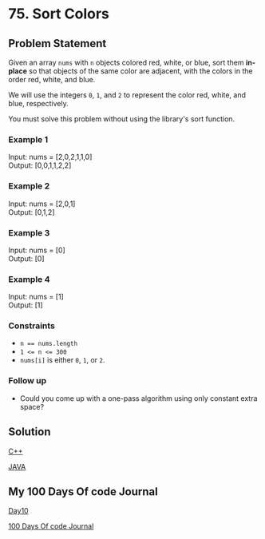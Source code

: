 # 75. Sort Colors

## Problem Statement

Given an array `nums` with `n` objects colored red, white, or blue, sort them **in-place** so that objects of the same color are adjacent, with the colors in the order red, white, and blue.

We will use the integers `0`, `1`, and `2` to represent the color red, white, and blue, respectively.

You must solve this problem without using the library's sort function.

### Example 1

Input: nums = [2,0,2,1,1,0]  
Output: [0,0,1,1,2,2]

### Example 2

Input: nums = [2,0,1]  
Output: [0,1,2]

### Example 3

Input: nums = [0]  
Output: [0]

### Example 4

Input: nums = [1]  
Output: [1]

### Constraints

- `n == nums.length`
- `1 <= n <= 300`
- `nums[i]` is either `0`, `1`, or `2`.

### Follow up

- Could you come up with a one-pass algorithm using only constant extra space?

## Solution

[C++](https://github.com/infopkrajput/DSA/blob/c0df035e53253de295ff5c6b3acb183f1e338530/LeetCode/75.%20Sort%20Colors/Solution.cpp)

[JAVA](https://github.com/infopkrajput/DSA/blob/c0df035e53253de295ff5c6b3acb183f1e338530/LeetCode/75.%20Sort%20Colors/Solution.java)

## My 100 Days Of code Journal

[Day10](https://splashy-zone-afc.notion.site/Day-10-11349fd54d998138a1f3d6d1a306e280)

[100 Days Of code Journal](https://splashy-zone-afc.notion.site/100-Days-of-Code-Journal-11349fd54d99805f86defe8d1c3b0f78?pvs=4)
